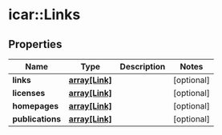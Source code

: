 # icar::Links


## Properties

Name | Type | Description | Notes
------------ | ------------- | ------------- | -------------
**links** | [**array[Link]**](Link.md) |  | [optional] 
**licenses** | [**array[Link]**](Link.md) |  | [optional] 
**homepages** | [**array[Link]**](Link.md) |  | [optional] 
**publications** | [**array[Link]**](Link.md) |  | [optional] 


